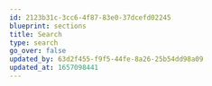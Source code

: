 ```yaml
---
id: 2123b31c-3cc6-4f87-83e0-37dcefd02245
blueprint: sections
title: Search
type: search
go_over: false
updated_by: 63d2f455-f9f5-44fe-8a26-25b54dd98a09
updated_at: 1657098441
---
```


